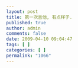 ```yaml
---
layout: post
title: 第一次吉他, 有点样子.
published: true
author: admin
comments: false
date: 2009-04-10 09:04:47
tags: [ ]
categories: [ ]
permalink: "1066"
---
```

[][1]&nbsp;

 [1]: http://xujianian.com/jx/blog/UploadFiles/2009-4/410678289.wmv
